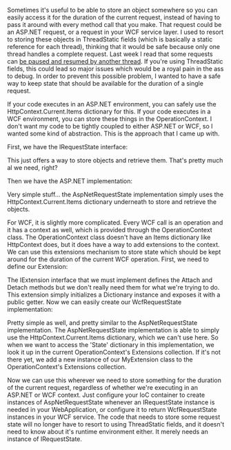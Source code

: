 Sometimes it's useful to be able to store an object somewhere so you can easily access it for the duration of the current request, instead of having to pass it around with every method call that you make.  That request could be an ASP.NET request, or a request in your WCF service layer.  I used to resort to storing these objects in ThreadStatic fields (which is basically a static reference for each thread), thinking that it would be safe because only one thread handles a complete request.  Last week I read that some requests can <a href="http://piers7.blogspot.com/2005/11/threadstatic-callcontext-and_02.html">be paused and resumed by another thread</a>.  If you're using ThreadStatic fields, this could lead so major issues which would be a royal pain in the ass to debug.  In order to prevent this possible problem, I wanted to have a safe way to keep state that should be available for the duration of a single request.  

If your code executes in an ASP.NET environment, you can safely use the HttpContext.Current.Items dictionary for this.  If your code executes in a WCF environment, you can store these things in the OperationContext.  I don't want my code to be tightly coupled to either ASP.NET or WCF, so I wanted some kind of abstraction.  This is the approach that I came up with.

First, we have the IRequestState interface:

<script src="https://gist.github.com/3684186.js?file=s1.cs"></script>

This just offers a way to store objects and retrieve them.  That's pretty much al we need, right?

Then we have the ASP.NET implementation:

<script src="https://gist.github.com/3684186.js?file=s2.cs"></script>

Very simple stuff... the AspNetRequestState implementation simply uses the HttpContext.Current.Items dictionary underneath to store and retrieve the objects.

For WCF, it is slightly more complicated.  Every WCF call is an operation and it has a context as well, which is provided through the OperationContext class.  The OperationContext class doesn't have an Items dictionary like HttpContext does, but it does have a way to add extensions to the context.  We can use this extensions mechanism to store state which should be kept around for the duration of the current WCF operation.  First, we need to define our Extension:

<script src="https://gist.github.com/3684186.js?file=s3.cs"></script>

The IExtension interface that we must implement defines the Attach and Detach methods but we don't really need them for what we're trying to do.  This extension simply initializes a Dictionary instance and exposes it with a public getter.  Now we can easily create our WcfRequestState implementation:

<script src="https://gist.github.com/3684186.js?file=s4.cs"></script>

Pretty simple as well, and pretty similar to the AspNetRequestState implementation.  The AspNetRequestState implementation is able to simply use the HttpContext.Current.Items dictionary, which we can't use here.  So when we want to access the 'State' dictionary in this implementation, we look it up in the current OperationContext's Extensions collection.  If it's not there yet, we add a new instance of our MyExtension class to the OperationContext's Extensions collection.

Now we can use this wherever we need to store something for the duration of the current request, regardless of whether we're executing in an ASP.NET or WCF context.  Just configure your IoC container to create instances of AspNetRequestState whenever an IRequestState instance is needed in your WebApplication, or configure it to return WcfRequestState instances in your WCF service.  The code that needs to store some request state will no longer have to resort to using ThreadStatic fields, and it doesn't need to know about it's runtime environment either.  It merely needs an instance of IRequestState.
